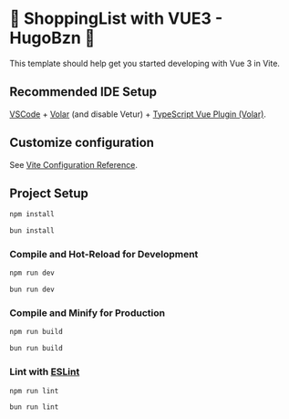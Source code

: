 # 🛒 ShoppingList with VUE3 - HugoBzn 🦖

This template should help get you started developing with Vue 3 in Vite.

## Recommended IDE Setup

[VSCode](https://code.visualstudio.com/) + [Volar](https://marketplace.visualstudio.com/items?itemName=Vue.volar) (and disable Vetur) + [TypeScript Vue Plugin (Volar)](https://marketplace.visualstudio.com/items?itemName=Vue.vscode-typescript-vue-plugin).

## Customize configuration

See [Vite Configuration Reference](https://vitejs.dev/config/).

## Project Setup

```sh
npm install
```

```sh
bun install
```

### Compile and Hot-Reload for Development

```sh
npm run dev
```

```sh
bun run dev
```

### Compile and Minify for Production

```sh
npm run build
```

```sh
bun run build
```

### Lint with [ESLint](https://eslint.org/)

```sh
npm run lint
```

```sh
bun run lint
```
